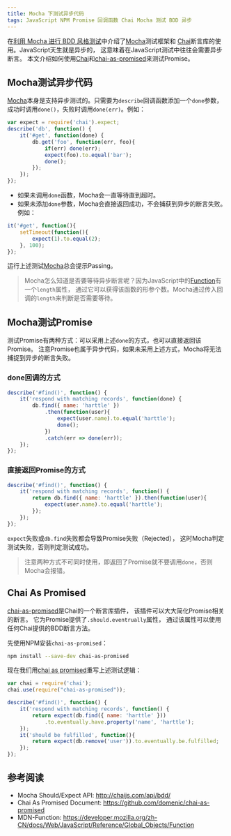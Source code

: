 ```yaml
---
title: Mocha 下测试异步代码
tags: JavaScript NPM Promise 回调函数 Chai Mocha 测试 BDD 异步
---
```


在[利用 Mocha 进行 BDD 风格测试][mocha-bdd]中介绍了[Mocha][mocha]测试框架和
[Chai][chai]断言库的使用。JavaScript天生就是异步的，
这意味着在JavaScript测试中往往会需要异步断言。
本文介绍如何使用[Chai][chai]和[chai-as-promised][chai-ap]来测试Promise。

## Mocha测试异步代码

[Mocha][mocha]本身是支持异步测试的。只需要为`describe`回调函数添加一个`done`参数，
成功时调用`done()`，失败时调用`done(err)`。例如：

```javascript
var expect = require('chai').expect;
describe('db', function() {
    it('#get', function(done) {
        db.get('foo', function(err, foo){
            if(err) done(err);        
            expect(foo).to.equal('bar');
            done();
        });
    });
});
```

<!--more-->

* 如果未调用`done`函数，Mocha会一直等待直到超时。
* 如果未添加`done`参数，Mocha会直接返回成功，不会捕获到异步的断言失败。例如：

```javascript
it('#get', function(){
    setTimeout(function(){
        expect(1).to.equal(2);
    }, 100);
});
```

运行上述测试[Mocha][mocha]总会提示Passing。

> Mocha怎么知道是否要等待异步断言呢？因为JavaScript中的[Function][mdn-function]有一个`length`属性，
> 通过它可以获得该函数的形参个数。Mocha通过传入回调的`length`来判断是否需要等待。

## Mocha测试Promise

测试Promise有两种方式：可以采用上述`done`的方式，也可以直接返回该Promise。
注意Promise也属于异步代码，如果未采用上述方式，Mocha将无法捕捉到异步的断言失败。

### done回调的方式

```javascript
describe('#find()', function() {
    it('respond with matching records', function(done) {
        db.find({ name: 'harttle' })
            .then(function(user){
                expect(user.name).to.equal('harttle');
                done();
            })
            .catch(err => done(err));
    });
});
```

### 直接返回Promise的方式

```javascript
describe('#find()', function() {
    it('respond with matching records', function() {
        return db.find({ name: 'harttle' }).then(function(user){
            expect(user.name).to.equal('harttle');
        });
    });
});
```

`expect`失败或`db.find`失败都会导致Promise失败（Rejected），
这时Mocha判定测试失败，否则判定测试成功。

> 注意两种方式不可同时使用，即返回了Promise就不要调用`done`，否则Mocha会报错。

## Chai As Promised

[chai-as-promised][chai-ap]是Chai的一个断言库插件，
该插件可以大大简化Promise相关的断言。
它为Promise提供了`.should.eventrually`属性，
通过该属性可以使用任何Chai提供的BDD断言方法。

先使用NPM安装`chai-as-promised`：

```bash
npm install --save-dev chai-as-promised
```

现在我们用[chai as promised][chai-ap]重写上述测试逻辑：

```javascript
var chai = require('chai');
chai.use(require("chai-as-promised"));

describe('#find()', function() {
    it('respond with matching records', function() {
        return expect(db.find({ name: 'harttle' }))
            .to.eventually.have.property('name', 'harttle');
    });
    it('should be fulfilled', function(){
        return expect(db.remove('user')).to.eventually.be.fulfilled;
    });
});
```

## 参考阅读

* Mocha Should/Expect API: <http://chaijs.com/api/bdd/>
* Chai As Promised Document: <https://github.com/domenic/chai-as-promised>
* MDN-Function: <https://developer.mozilla.org/zh-CN/docs/Web/JavaScript/Reference/Global_Objects/Function>

[mocha]: https://mochajs.org/
[should.js]: https://github.com/shouldjs/should.js
[expect.js]: https://github.com/LearnBoost/expect.js
[chai]: http://chaijs.com/
[chai-ap]: https://www.npmjs.com/package/chai-as-promised
[mocha-bdd]: /2016/06/23/mocha-chai-bdd.html
[mdn-function]: https://developer.mozilla.org/zh-CN/docs/Web/JavaScript/Reference/Global_Objects/Function
